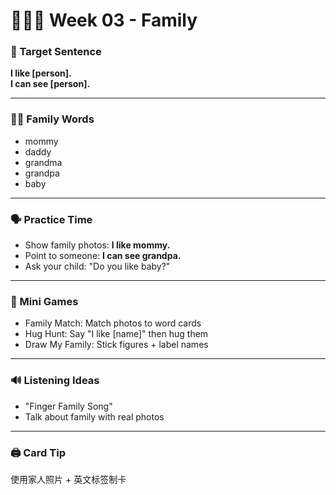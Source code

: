 # 👨‍👩‍👧 Week 03 - Family

### 🎯 Target Sentence
**I like [person].**  
**I can see [person].**

---

### 👨‍👩 Family Words
- mommy
- daddy
- grandma
- grandpa
- baby

---

### 🗣 Practice Time
- Show family photos: **I like mommy.**
- Point to someone: **I can see grandpa.**
- Ask your child: "Do you like baby?"

---

### 🎲 Mini Games
- Family Match: Match photos to word cards
- Hug Hunt: Say "I like [name]" then hug them
- Draw My Family: Stick figures + label names

---

### 🔊 Listening Ideas
- "Finger Family Song"
- Talk about family with real photos

---

### 🖨 Card Tip
使用家人照片 + 英文标签制卡